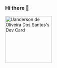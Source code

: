 ### Hi there 👋
<a href="https://app.daily.dev/Zanttoli"><img src="https://api.daily.dev/devcards/028498d8beb441babdf1792ca9b008ad.png?r=qt2" width="150" alt="Uanderson de Oliveira Dos Santos's Dev Card"/></a>
<!--
**uzanttoli/uzanttoli** is a ✨ _special_ ✨ repository because its `README.md` (this file) appears on your GitHub profile.

Here are some ideas to get you started:

- 🔭 I’m currently working on ...
- 🌱 I’m currently learning ...
- 👯 I’m looking to collaborate on ...
- 🤔 I’m looking for help with ...
- 💬 Ask me about ...
- 📫 How to reach me: ...
- 😄 Pronouns: ...
- ⚡ Fun fact: ...
-->
